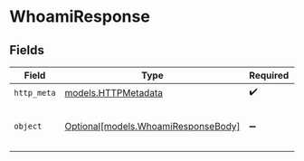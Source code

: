 # WhoamiResponse


## Fields

| Field                                                                  | Type                                                                   | Required                                                               | Description                                                            |
| ---------------------------------------------------------------------- | ---------------------------------------------------------------------- | ---------------------------------------------------------------------- | ---------------------------------------------------------------------- |
| `http_meta`                                                            | [models.HTTPMetadata](../models/httpmetadata.md)                       | :heavy_check_mark:                                                     | N/A                                                                    |
| `object`                                                               | [Optional[models.WhoamiResponseBody]](../models/whoamiresponsebody.md) | :heavy_minus_sign:                                                     | The configuration for a single key                                     |